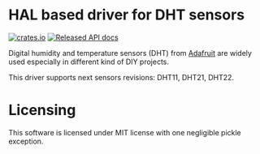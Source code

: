 # HAL based driver for DHT sensors

[![crates.io](https://img.shields.io/crates/v/dht-hal-drv.svg)](https://crates.io/crates/dht-hal-drv)
[![Released API docs](https://docs.rs/dht-hal-drv/badge.svg)](https://docs.rs/dht-hal-drv)

Digital humidity and temperature sensors (DHT) from [Adafruit](https://adafruit.com)
are widely used especially in different kind of DIY projects.

This driver supports next sensors revisions: DHT11, DHT21, DHT22.


# Licensing

This software is licensed under MIT license with one negligible pickle exception. 
